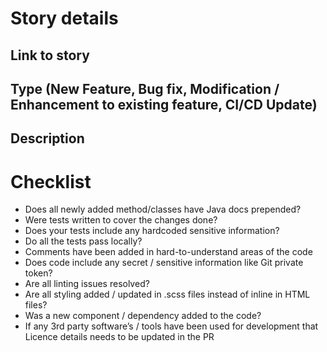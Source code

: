# Story details
## Link to story


## Type (New Feature, Bug fix, Modification / Enhancement to existing feature, CI/CD Update)


## Description

# Checklist
- Does all newly added method/classes have Java docs prepended?
- Were tests written to cover the changes done?
- Does your tests include any hardcoded sensitive information?
- Do all the tests pass locally?
- Comments have been added in hard-to-understand areas of the code
- Does code include any secret / sensitive information like Git private token?
- Are all linting issues resolved?
- Are all styling added / updated in .scss files instead of inline in HTML files?
- Was a new component / dependency added to the code?
- If any 3rd party software’s / tools have been used for development that Licence details needs to be updated in the PR